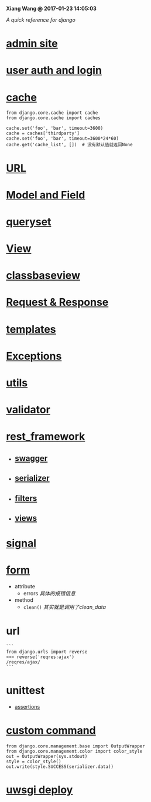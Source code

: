 **Xiang Wang @ 2017-01-23 14:05:03**

*A quick reference  for django*
# [admin site](./admin.md)
# [user auth and login](./auth认证模块.md)
# [cache](https://docs.djangoproject.com/en/2.0/topics/cache/)
```
from django.core.cache import cache
from django.core.cache import caches

cache.set('foo', 'bar', timeout=3600)
cache = caches['thirdparty']
cache.set('foo', 'bar', timeout=3600*24*60)
cache.get('cache_list', [])  # 没有默认值就返回None
```
# [URL](./urls.md)
# [Model and Field](./models_type数据类型.md)
# [queryset](./models_action数据操作.md)
# [View](./views.md)
# [classbaseview](./classbaseView.md)
# [Request & Response](./request_response.md)
# [templates](./templates模板.md)
# [Exceptions](./exceptions错误.md)
# [utils](./utils.md)
# [validator](validator表单验证.md)
# [rest_framework](./rest-framework/README.md)
* ## [swagger](http://api-docs.easemob.com/#/)
* ## [serializer](./rest-framework/serializer.md)
* ## [filters](./rest-framework/filter.md)
* ## [views](./rest-framework/view.md)

# [signal](./signal信号.md)
# [form](./form.md)
* attribute
    * errors  *具体的报错信息*
* method
    * `clean()`  *其实就是调用了clean_data*

# url
    ```
    from django.urls import reverse
    >>> reverse('reqres:ajax')
    /reqres/ajax/
    ```
# unittest
* [assertions](https://docs.djangoproject.com/en/1.11/topics/testing/tools/#assertions)
# [custom command](./command自定义指令.md)
```
from django.core.management.base import OutputWrapper
from django.core.management.color import color_style
out = OutputWrapper(sys.stdout)
style = color_style()
out.write(style.SUCCESS(serializer.data))
```
# [uwsgi deploy](./uwsgi部署.md)
